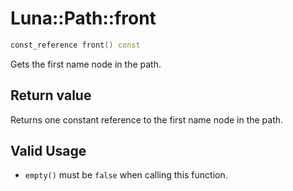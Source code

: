 # Luna::Path::front

```c++
const_reference front() const
```

Gets the first name node in the path. 



## Return value
Returns one constant reference to the first name node in the path. 

## Valid Usage
* `empty()` must be `false` when calling this function. 

